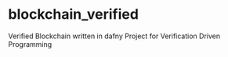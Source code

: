 # blockchain_verified
Verified Blockchain written in dafny
Project for Verification Driven Programming
